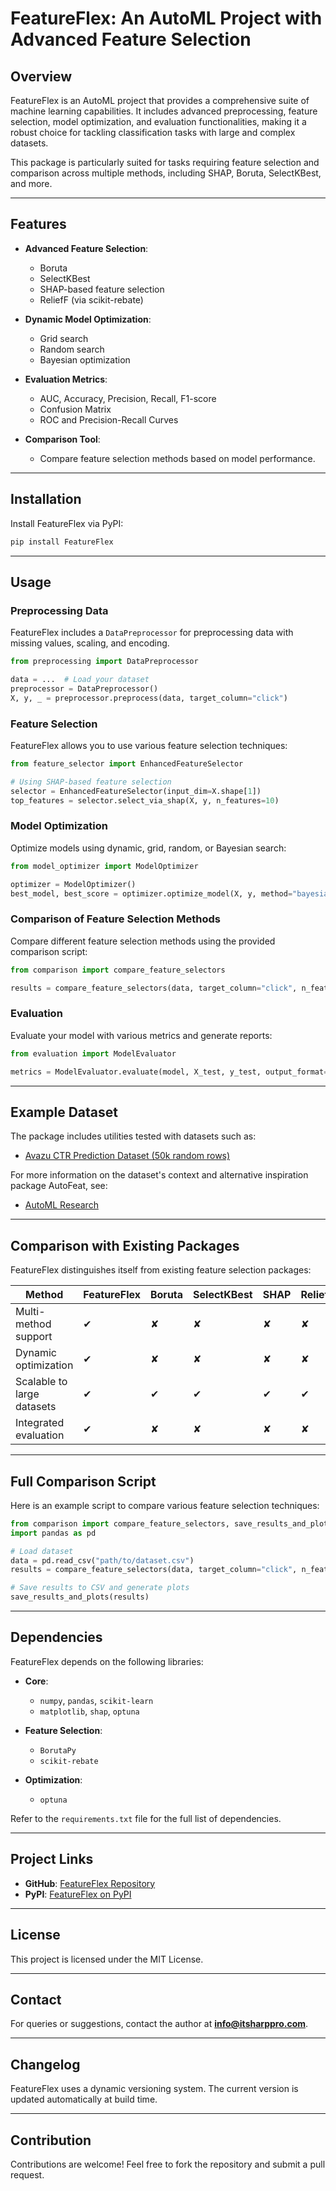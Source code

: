 # FeatureFlex: An AutoML Project with Advanced Feature Selection

## Overview
FeatureFlex is an AutoML project that provides a comprehensive suite of machine learning capabilities. It includes advanced preprocessing, feature selection, model optimization, and evaluation functionalities, making it a robust choice for tackling classification tasks with large and complex datasets.

This package is particularly suited for tasks requiring feature selection and comparison across multiple methods, including SHAP, Boruta, SelectKBest, and more.

---

## Features

- **Advanced Feature Selection**:
  - Boruta
  - SelectKBest
  - SHAP-based feature selection
  - ReliefF (via scikit-rebate)

- **Dynamic Model Optimization**:
  - Grid search
  - Random search
  - Bayesian optimization

- **Evaluation Metrics**:
  - AUC, Accuracy, Precision, Recall, F1-score
  - Confusion Matrix
  - ROC and Precision-Recall Curves

- **Comparison Tool**:
  - Compare feature selection methods based on model performance.

---

## Installation

Install FeatureFlex via PyPI:

```bash
pip install FeatureFlex
```

---

## Usage

### Preprocessing Data

FeatureFlex includes a `DataPreprocessor` for preprocessing data with missing values, scaling, and encoding.

```python
from preprocessing import DataPreprocessor

data = ...  # Load your dataset
preprocessor = DataPreprocessor()
X, y, _ = preprocessor.preprocess(data, target_column="click")
```

### Feature Selection

FeatureFlex allows you to use various feature selection techniques:

```python
from feature_selector import EnhancedFeatureSelector

# Using SHAP-based feature selection
selector = EnhancedFeatureSelector(input_dim=X.shape[1])
top_features = selector.select_via_shap(X, y, n_features=10)
```

### Model Optimization

Optimize models using dynamic, grid, random, or Bayesian search:

```python
from model_optimizer import ModelOptimizer

optimizer = ModelOptimizer()
best_model, best_score = optimizer.optimize_model(X, y, method="bayesian")
```

### Comparison of Feature Selection Methods

Compare different feature selection methods using the provided comparison script:

```python
from comparison import compare_feature_selectors

results = compare_feature_selectors(data, target_column="click", n_features=10)
```

### Evaluation

Evaluate your model with various metrics and generate reports:

```python
from evaluation import ModelEvaluator

metrics = ModelEvaluator.evaluate(model, X_test, y_test, output_format="html")
```

---

## Example Dataset

The package includes utilities tested with datasets such as:

- [Avazu CTR Prediction Dataset (50k random rows)](https://www.kaggle.com/datasets/gauravduttakiit/avazu-ctr-prediction-with-random-50k-rows)

For more information on the dataset's context and alternative inspiration package AutoFeat, see:
- [AutoML Research](https://arxiv.org/pdf/2204.09078)

---

## Comparison with Existing Packages

FeatureFlex distinguishes itself from existing feature selection packages:

| **Method**       | **FeatureFlex** | **Boruta** | **SelectKBest** | **SHAP** | **ReliefF** |
|------------------|-----------------|------------|-----------------|----------|-------------|
| Multi-method support | ✔          | ✘        | ✘             | ✘      | ✘         |
| Dynamic optimization | ✔      | ✘        | ✘             | ✘      | ✘         |
| Scalable to large datasets | ✔  | ✔        | ✔             | ✔      | ✔         |
| Integrated evaluation  | ✔    | ✘        | ✘             | ✘      | ✘         |

---

## Full Comparison Script

Here is an example script to compare various feature selection techniques:

```python
from comparison import compare_feature_selectors, save_results_and_plots
import pandas as pd

# Load dataset
data = pd.read_csv("path/to/dataset.csv")
results = compare_feature_selectors(data, target_column="click", n_features=10)

# Save results to CSV and generate plots
save_results_and_plots(results)
```

---

## Dependencies

FeatureFlex depends on the following libraries:

- **Core**:
  - `numpy`, `pandas`, `scikit-learn`
  - `matplotlib`, `shap`, `optuna`

- **Feature Selection**:
  - `BorutaPy`
  - `scikit-rebate`

- **Optimization**:
  - `optuna`

Refer to the `requirements.txt` file for the full list of dependencies.

---

## Project Links

- **GitHub**: [FeatureFlex Repository](https://github.com/SaintAngeLs/CS-MINI-2024Z-AutoML_project_2)
- **PyPI**: [FeatureFlex on PyPI](https://pypi.org/project/FeatureFlex/)

---

## License

This project is licensed under the MIT License.

---

## Contact

For queries or suggestions, contact the author at **info@itsharppro.com**.

---

## Changelog

FeatureFlex uses a dynamic versioning system. The current version is updated automatically at build time.

---

## Contribution

Contributions are welcome! Feel free to fork the repository and submit a pull request.

